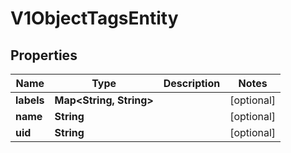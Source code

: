 # V1ObjectTagsEntity

## Properties
Name | Type | Description | Notes
------------ | ------------- | ------------- | -------------
**labels** | **Map&lt;String, String&gt;** |  |  [optional]
**name** | **String** |  |  [optional]
**uid** | **String** |  |  [optional]
